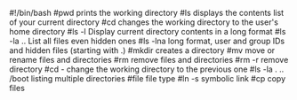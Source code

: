 #!/bin/bash
#pwd prints the working directory
#ls displays the contents list of your current directory
#cd changes the working directory to the user's home directory
#ls -l Display current directory contents in a long format
#ls -la .. List all files even hidden ones
#ls -lna long format, user and group IDs and hidden files (starting with .)
#mkdir creates a directory
#mv move or rename files and directories
#rm remove files and directories
#rm -r remove directory
#cd - change the working directory to the previous one
#ls -la . .. /boot listing multiple directories
#file file type
#ln -s symbolic link
#cp copy files
